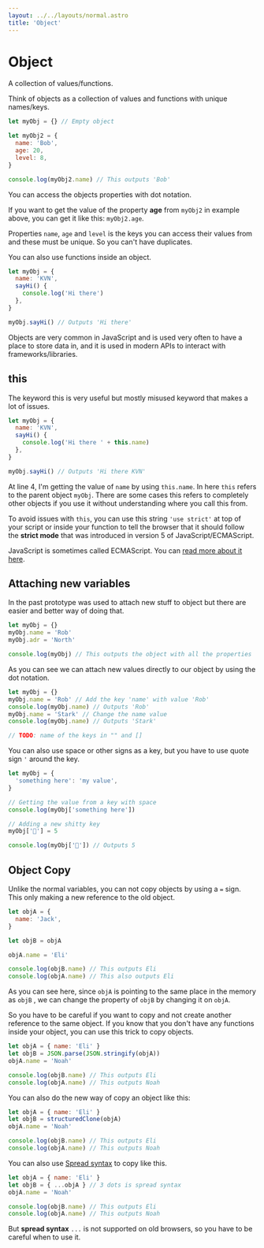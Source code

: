 ```yaml
---
layout: ../../layouts/normal.astro
title: 'Object'
---
```


# Object

A collection of values/functions.

Think of objects as a collection of values and functions with unique names/keys.

```javascript
let myObj = {} // Empty object

let myObj2 = {
  name: 'Bob',
  age: 20,
  level: 8,
}

console.log(myObj2.name) // This outputs 'Bob'
```

You can access the objects properties with dot notation.

If you want to get the value of the property **age** from `myObj2` in example above, you can get it like this: `myObj2.age`.

Properties `name`, `age` and `level` is the keys you can access their values from and these must be unique.
So you can't have duplicates.

You can also use functions inside an object.

```javascript
let myObj = {
  name: 'KVN',
  sayHi() {
    console.log('Hi there')
  },
}

myObj.sayHi() // Outputs 'Hi there'
```

Objects are very common in JavaScript and is used very often to have a place to store data in, and it is used in modern APIs to interact with frameworks/libraries.

## this

The keyword this is very useful but mostly misused keyword that makes a lot of issues.

```javascript
let myObj = {
  name: 'KVN',
  sayHi() {
    console.log('Hi there ' + this.name)
  },
}

myObj.sayHi() // Outputs 'Hi there KVN'
```

At line 4, I'm getting the value of `name` by using `this.name`. In here `this` refers to the parent object `myObj`.
There are some cases this refers to completely other objects if you use it without understanding where you call this from.

To avoid issues with `this`, you can use this string `'use strict'` at top of your script or inside your function to tell the browser that it should follow the **strict mode** that was introduced in version 5 of JavaScript/ECMAScript.

<div class="tip">
JavaScript is sometimes called ECMAScript. You can <a href="https://en.wikipedia.org/wiki/ECMAScript" target="_blank" rel="noreferrer noopener" >read more about it here</a>.
</div>

## Attaching new variables

In the past prototype was used to attach new stuff to object but there are easier and better way of doing that.

```javascript
let myObj = {}
myObj.name = 'Rob'
myObj.adr = 'North'

console.log(myObj) // This outputs the object with all the properties
```

As you can see we can attach new values directly to our object by using the dot notation.

```javascript
let myObj = {}
myObj.name = 'Rob' // Add the key 'name' with value 'Rob'
console.log(myObj.name) // Outputs 'Rob'
myObj.name = 'Stark' // Change the name value
console.log(myObj.name) // Outputs 'Stark'

// TODO: name of the keys in "" and []
```

You can also use space or other signs as a key, but you have to use quote sign `'` around the key.

```javascript
let myObj = {
  'something here': 'my value',
}

// Getting the value from a key with space
console.log(myObj['something here'])

// Adding a new shitty key
myObj['💩'] = 5

console.log(myObj['💩']) // Outputs 5
```

## Object Copy

Unlike the normal variables, you can not copy objects by using a `=` sign. This only making a new reference to the old object.

```javascript
let objA = {
  name: 'Jack',
}

let objB = objA

objA.name = 'Eli'

console.log(objB.name) // This outputs Eli
console.log(objA.name) // This also outputs Eli
```

As you can see here, since `objA` is pointing to the same place in the memory as `objB` , we can change the property of `objB` by changing it on `objA`.

So you have to be careful if you want to copy and not create another reference to the same object.
If you know that you don't have any functions inside your object, you can use this trick to copy objects.

```javascript
let objA = { name: 'Eli' }
let objB = JSON.parse(JSON.stringify(objA))
objA.name = 'Noah'

console.log(objB.name) // This outputs Eli
console.log(objA.name) // This outputs Noah
```

You can also do the new way of copy an object like this:

```javascript
let objA = { name: 'Eli' }
let objB = structuredClone(objA)
objA.name = 'Noah'

console.log(objB.name) // This outputs Eli
console.log(objA.name) // This outputs Noah
```

You can also use [Spread syntax](https://developer.mozilla.org/en-US/docs/Web/JavaScript/Reference/Operators/Spread_syntax) to copy like this.

```javascript
let objA = { name: 'Eli' }
let objB = { ...objA } // 3 dots is spread syntax
objA.name = 'Noah'

console.log(objB.name) // This outputs Eli
console.log(objA.name) // This outputs Noah
```

But **spread syntax** `...` is not supported on old browsers, so you have to be careful when to use it.
